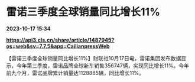# 雷诺三季度全球销量同比增长11%

**2023-10-17 15:34**

**https://api3.cls.cn/share/article/1487945?os=web&sv=7.7.5&app=CailianpressWeb**

【雷诺三季度全球销量同比增长11%】财联社10月17日电，雷诺集团发布数据显示，今年第三季度，雷诺品牌全球新车销售356747辆，实现同比增长11%。今年前九个月，雷诺品牌累计销量达1128885辆，同比增长11%。